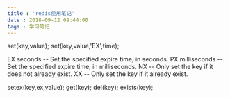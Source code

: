 ```yaml
---
title : 'redis使用笔记'
date : 2018-09-12 09:44:00
tags : 学习笔记
---
```


set(key,value);
set(key,value,'EX',time);

EX seconds -- Set the specified expire time, in seconds.
PX milliseconds -- Set the specified expire time, in milliseconds.
NX -- Only set the key if it does not already exist.
XX -- Only set the key if it already exist.

setex(key,ex,value);
get(key);
del(key);
exists(key);

